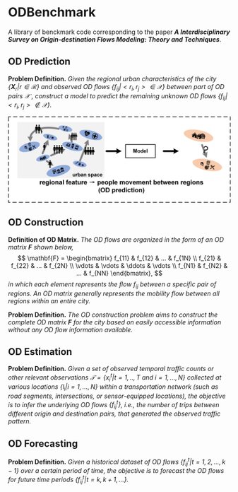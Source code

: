 # ODBenchmark

A library of benckmark code corresponding to the paper ***A Interdisciplinary Survey on Origin-destination Flows Modeling: Theory and Techniques***.

## OD Prediction

**Problem Definition.** *Given the regional urban characteristics of the city $\{ \mathbf{X}_r | r \in \mathcal{R} \}$ and observed OD flows $\{ f_{ij} | <r_i, r_j> \in \mathcal{X} \}$ between part of OD pairs $\mathcal{X}$ , construct a model to predict the remaining unknown OD flows $\{ f_{ij} | <r_i, r_j> \notin \mathcal{X} \}$.*

![Illustration of OD prediction](https://github.com/loooffeeeey/ODBenchmark/blob/main/assets/problem_pre.png)

## OD Construction

**Definition of OD Matrix.** *The OD flows are organized in the form of an OD matrix $\mathbf{F}$ shown below,*
$$
\mathbf{F} = 
\begin{bmatrix} 
    f_{11} & f_{12} & ...    & f_{1N} \\ 
    f_{21} & f_{22} & ...    & f_{2N} \\
    \vdots & \vdots & \ddots & \vdots \\
    f_{N1} & f_{N2} & ...    & f_{NN}
\end{bmatrix},
$$
*in which each element represents the flow $f_{ij}$ between a specific pair of regions. An OD matrix generally represents the mobility flow between all regions within an entire city.*

**Problem Definition.** *The OD construction problem aims to construct the complete OD matrix $\mathbf{F}$ for the city based on easily accessible information without any OD flow information available.*

## OD Estimation

**Problem Definition.** *Given a set of observed temporal traffic counts or other relevant observations $\mathcal{T} = \{ x_i^t | t=1,..,T \text{ and } i = 1,...,N \}$ collected at various locations $\{ l_i | i=1,...,N \}$ within a transportation network (such as road segments, intersections, or sensor-equipped locations), the objective is to infer the underlying OD flows $\{f^t_{ij}\}$, i.e., the number of trips between different origin and destination pairs, that generated the observed traffic pattern.*

## OD Forecasting

**Problem Definition.** *Given a historical dataset of OD flows $\{ f^t_{ij} | t= 1,2,...,k-1 \}$ over a certain period of time, the objective is to forecast the OD flows for future time periods $\{ 
f^t_{ij} | t=k,k+1,... \}$.*

